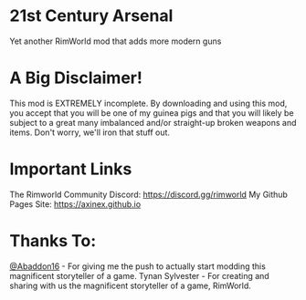 # 21st Century Arsenal
Yet another RimWorld mod that adds more modern guns

# A Big Disclaimer!
This mod is EXTREMELY incomplete. By downloading and using this mod, you accept that you will be one of my guinea pigs and that you will likely be subject to a great many imbalanced and/or straight-up broken weapons and items. Don't worry, we'll iron that stuff out.

# Important Links
The Rimworld Community Discord: https://discord.gg/rimworld
My Github Pages Site: https://axinex.github.io

# Thanks To:
[@Abaddon16](https://github.com/Abaddon16/) - For giving me the push to actually start modding this magnificent storyteller of a game.
Tynan Sylvester - For creating and sharing with us the magnificent storyteller of a game, RimWorld.
